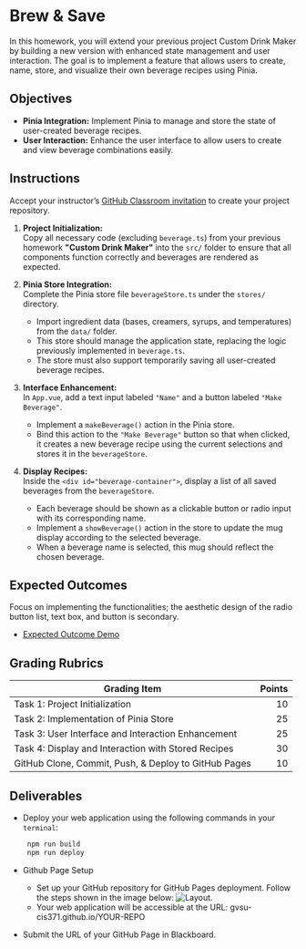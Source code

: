# Brew & Save

In this homework, you will extend your previous project Custom Drink Maker by building a new version with enhanced state management and user interaction. The goal is to implement a feature that allows users to create, name, store, and visualize their own beverage recipes using Pinia.

## Objectives

- **Pinia Integration:** Implement Pinia to manage and store the state of user-created beverage recipes.
- **User Interaction:** Enhance the user interface to allow users to create and view beverage combinations easily.

## Instructions

Accept your instructor’s [GitHub Classroom invitation](https://classroom.github.com/a/nBu_5vkw) to create your project repository.

1. **Project Initialization:**  
   Copy all necessary code (excluding `beverage.ts`) from your previous homework **"Custom Drink Maker"** into the `src/` folder to ensure that all components function correctly and beverages are rendered as expected.

2. **Pinia Store Integration:**  
   Complete the Pinia store file `beverageStore.ts` under the `stores/` directory.

   - Import ingredient data (bases, creamers, syrups, and temperatures) from the `data/` folder.
   - This store should manage the application state, replacing the logic previously implemented in `beverage.ts`.
   - The store must also support temporarily saving all user-created beverage recipes.

3. **Interface Enhancement:**  
   In `App.vue`, add a text input labeled `"Name"` and a button labeled `"Make Beverage"`.

   - Implement a `makeBeverage()` action in the Pinia store.
   - Bind this action to the `"Make Beverage"` button so that when clicked, it creates a new beverage recipe using the current selections and stores it in the `beverageStore`.

4. **Display Recipes:**  
   Inside the `<div id="beverage-container">`, display a list of all saved beverages from the `beverageStore`.
   - Each beverage should be shown as a clickable button or radio input with its corresponding name.
   - Implement a `showBeverage()` action in the store to update the mug display according to the selected beverage.
   - When a beverage name is selected, this mug should reflect the chosen beverage.

## Expected Outcomes

Focus on implementing the functionalities; the aesthetic design of the radio button list, text box, and button is secondary.

- [Expected Outcome Demo](https://gvsu-cis371.github.io/BrewSave/)

## Grading Rubrics

| Grading Item                                         | Points |
| ---------------------------------------------------- | -----: |
| Task 1: Project Initialization                       |     10 |
| Task 2: Implementation of Pinia Store                |     25 |
| Task 3: User Interface and Interaction Enhancement   |     25 |
| Task 4: Display and Interaction with Stored Recipes  |     30 |
| GitHub Clone, Commit, Push, & Deploy to GitHub Pages |     10 |

## Deliverables

- Deploy your web application using the following commands in your `terminal`:

  ```bash
   npm run build
   npm run deploy
  ```

- Github Page Setup

  - Set up your GitHub repository for GitHub Pages deployment. Follow the steps shown in the image below: ![Layout](../assets/img/project1-githubpage.jpg).
  - Your web application will be accessible at the URL: gvsu-cis371.github.io/YOUR-REPO

- Submit the URL of your GitHub Page in Blackboard.
